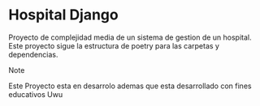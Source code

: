 # Hospital Django
Proyecto de complejidad media de un sistema de gestion de un hospital.
Este proyecto sigue la estructura de poetry para las carpetas y dependencias.
> [!NOTE]
> Este Proyecto esta en desarrolo ademas que esta desarrollado con fines educativos Uwu
